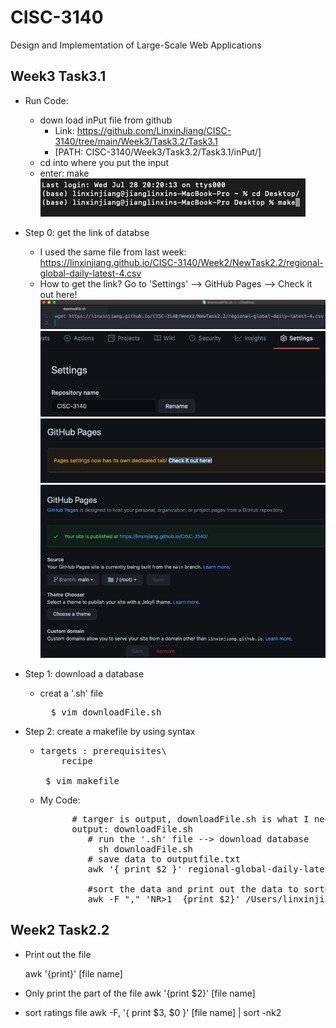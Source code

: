 # CISC-3140
Design and Implementation of Large-Scale Web Applications

## Week3 Task3.1

  - Run Code:
    - down load inPut file from github
      - Link: https://github.com/LinxinJiang/CISC-3140/tree/main/Week3/Task3.2/Task3.1
      - [PATH: CISC-3140/Week3/Task3.2/Task3.1/inPut/]
    - cd into where you put the input 
    - enter: make<br>
	<img src="https://github.com/LinxinJiang/CISC-3140/blob/main/Week3/Task3.2/Task3.1/IMG/run.png"><br>

  - Step 0: get the link of databse
    - I used the same file from last week: https://linxinjiang.github.io/CISC-3140/Week2/NewTask2.2/regional-global-daily-latest-4.csv
    - How to get the link? Go to 'Settings' --> GitHub Pages --> Check it out here!<br>
    	<img width="500" src="https://github.com/LinxinJiang/CISC-3140/blob/main/Week3/Task3.2/Task3.1/IMG/downLoadFile1.png"><br>
	<img width="500" src="https://github.com/LinxinJiang/CISC-3140/blob/main/Week3/Task3.2/Task3.1/IMG/Settings2.png"><br>
	<img width="500" src="https://github.com/LinxinJiang/CISC-3140/blob/main/Week3/Task3.2/Task3.1/IMG/GitHub%20Pages3.png"><br>
	<img width="500" src="https://github.com/LinxinJiang/CISC-3140/blob/main/Week3/Task3.2/Task3.1/IMG/PageLink4.png"><br>




  - Step 1: download a database 
    - creat a '.sh' file
      <pre>
        $ vim downloadFile.sh
      </pre>
    
  - Step 2: create a makefile by using syntax
       - <pre>
         targets : prerequisites\
             recipe
             
          $ vim makefile
         </pre>
       
     - My Code:
     
        <pre>
             # targer is output, downloadFile.sh is what I need for next step
             output: downloadFile.sh
                # run the '.sh' file --> download database
	              sh downloadFile.sh
                # save data to outputfile.txt
                awk '{ print $2 }' regional-global-daily-latest-4.csv  > outputfile.txt

                #sort the data and print out the data to sortOutput.txt
                awk -F "," 'NR>1  {print $2}' /Users/linxinjiang/Desktop/regional-global-daily-latest-4.csv  | sort | uniq > sortOutput.txt
       </pre>
       
       
 ## Week2 Task2.2

- Print out the file

  awk '{print}' [file name]

- Only print the part of the file
awk '{print $2}' [file name]

- sort ratings file
awk -F, '{ print $3, $0 }' [file name]  | sort -nk2
